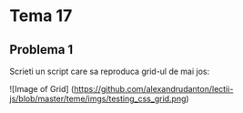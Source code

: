 # Tema 17

## Problema 1
Scrieti un script care sa reproduca grid-ul de mai jos:

![Image of Grid] (https://github.com/alexandrudanton/lectii-js/blob/master/teme/imgs/testing_css_grid.png)
